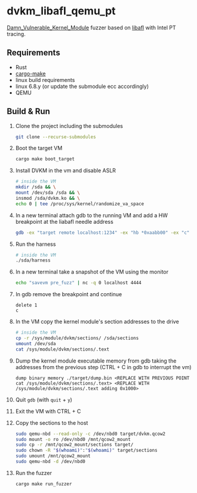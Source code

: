 # dvkm_libafl_qemu_pt

[Damn_Vulnerable_Kernel_Module](https://github.com/hardik05/Damn_Vulnerable_Kernel_Module/) fuzzer based on [libafl](https://github.com/AFLplusplus/LibAFL) with Intel PT tracing.

## Requirements

- Rust
- [cargo-make](https://github.com/sagiegurari/cargo-make)
- linux build requirements
- linux 6.8.y (or update the submodule ecc accordingly)
- QEMU

## Build & Run

1. Clone the project including the submodules

    ```bash
    git clone --recurse-submodules
    ```

2. Boot the target VM

    ```bash
    cargo make boot_target
    ```

3. Install DVKM in the vm and disable ASLR

    ```bash
    # inside the VM
    mkdir /sda && \
    mount /dev/sda /sda && \
    insmod /sda/dvkm.ko && \
    echo 0 | tee /proc/sys/kernel/randomize_va_space
    ```

4. In a new terminal attach gdb to the running VM and add a HW breakpoint at the liabafl needle address

    ```bash
    gdb -ex "target remote localhost:1234" -ex "hb *0xaabb00" -ex "c"
    ```

5. Run the harness

    ```bash
    # inside the VM
    ./sda/harness
    ```

6. In a new terminal take a snapshot of the VM using the monitor

    ```bash
    echo "savevm pre_fuzz" | nc -q 0 localhost 4444
    ```

7. In gdb remove the breakpoint and continue

    ```gdb
    delete 1
    c
    ```

8. In the VM copy the kernel module's section addresses to the drive

    ```bash
    # inside the VM
    cp -r /sys/module/dvkm/sections/ /sda/sections
    umount /dev/sda
    cat /sys/module/dvkm/sections/.text
    ```

9. Dump the kernel module executable memory from gdb taking the addresses from the previous step (CTRL + C in gdb to interrupt the vm)

    ```gdb
    dump binary memory ./target/dump.bin <REPLACE WITH PREVIOUS POINT cat /sys/module/dvkm/sections/.text> <REPLACE WITH /sys/module/dvkm/sections/.text adding 0x1000>
    ```

10. Quit `gdb` (with `quit` + `y`)

11. Exit the VM  with CTRL + C

12. Copy the sections to the host

    ```bash
    sudo qemu-nbd --read-only -c /dev/nbd0 target/dvkm.qcow2
    sudo mount -o ro /dev/nbd0 /mnt/qcow2_mount
    sudo cp -r /mnt/qcow2_mount/sections target/
    sudo chown -R "$(whoami)":"$(whoami)" target/sections
    sudo umount /mnt/qcow2_mount
    sudo qemu-nbd -d /dev/nbd0
    ```

13. Run the fuzzer

    ```bash
    cargo make run_fuzzer
    ```
